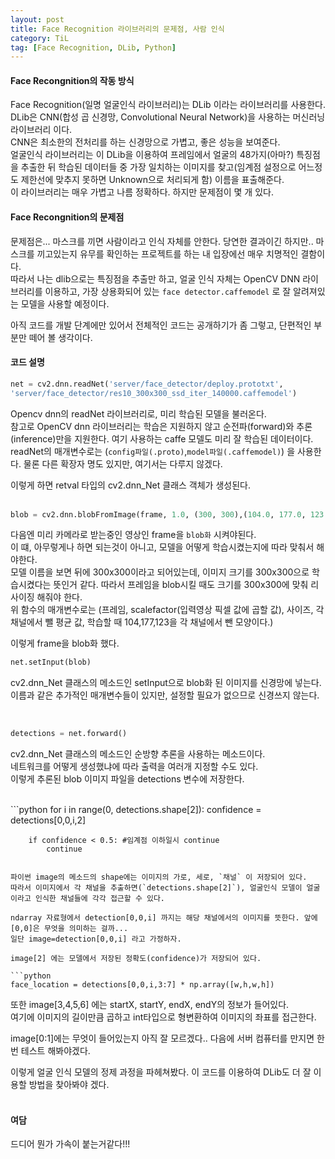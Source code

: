 ```yaml
---
layout: post
title: Face Recognition 라이브러리의 문제점, 사람 인식 
category: TiL
tag: [Face Recognition, DLib, Python] 
---
```


#### Face Recongnition의 작동 방식 

Face Recognition(일명 얼굴인식 라이브러리)는 DLib 이라는 라이브러리를 사용한다.  
DLib은 CNN(합성 곱 신경망, Convolutional Neural Network)을 사용하는 머신러닝 라이브러리 이다.  
CNN은 최소한의 전처리를 하는 신경망으로 가볍고, 좋은 성능을 보여준다.  
얼굴인식 라이브러리는 이 DLib을 이용하여 프레임에서 얼굴의 48가지(아마?) 특징점을 추출한 뒤 학습된 데이터들 중 가장 일치하는 이미지를 찾고(임계점 설정으로 어느정도 제한선에 맞추지 못하면 Unknown으로 처리되게 함) 이름을 표출해준다.  
이 라이브러리는 매우 가볍고 나름 정확하다. 하지만 문제점이 몇 개 있다.  

#### Face Recongnition의 문제점

문제점은... 마스크를 끼면 사람이라고 인식 자체를 안한다. 당연한 결과이긴 하지만.. 마스크를 끼고있는지 유무를 확인하는 프로젝트를 하는 내 입장에선 매우 치명적인 결함이다.  
따라서 나는 dlib으로는 특징점을 추출만 하고, 얼굴 인식 자체는 OpenCV DNN 라이브러리를 이용하고, 가장 상용화되어 있는 `face detector.caffemodel` 로 잘 알려져있는 모델을 사용할 예정이다.  

아직 코드를 개발 단계에만 있어서 전체적인 코드는 공개하기가 좀 그렇고, 단편적인 부분만 떼어 볼 생각이다. 

#### 코드 설명

```python
net = cv2.dnn.readNet('server/face_detector/deploy.prototxt',
'server/face_detector/res10_300x300_ssd_iter_140000.caffemodel')
```

Opencv dnn의 readNet 라이브러리로, 미리 학습된 모델을 불러온다.  
참고로 OpenCV dnn 라이브러리는 학습은 지원하지 않고 순전파(forward)와 추론(inference)만을 지원한다. 여기 사용하는 caffe 모델도 미리 잘 학습된 데이터이다.  
readNet의 매개변수로는 (`config파일(.proto)`,`model파일(.caffemodel)`) 을 사용한다. 
물론 다른 확장자 명도 있지만, 여기서는 다루지 않겠다.  

이렇게 하면 retval 타입의 cv2.dnn_Net 클래스 객체가 생성된다.  
<br>

```python
blob = cv2.dnn.blobFromImage(frame, 1.0, (300, 300),(104.0, 177.0, 123.0))
```

다음엔 미리 카메라로 받는중인 영상인 frame을 `blob화` 시켜야된다.  
이 떄, 아무렇게나 하면 되는것이 아니고, 모델을 어떻게 학습시켰는지에 따라 맞춰서 해야한다.  
모델 이름을 보면 뒤에 300x300이라고 되어있는데, 이미지 크기를 300x300으로 학습시켰다는 뜻인거 같다. 따라서 프레임을 blob시킬 때도 크기를 300x300에 맞춰 리사이징 해줘야 한다.   
위 함수의 매개변수로는 (프레임, scalefactor(입력영상 픽셀 값에 곱할 값), 사이즈, 각 채널에서 뺄 평균 값, 학습할 때 104,177,123을 각 채널에서 뺀 모양이다.)  

이렇게 frame을 blob화 했다.  

```python
net.setInput(blob)
```

cv2.dnn_Net 클래스의 메소드인 setInput으로 blob화 된 이미지를 신경망에 넣는다.  
이름과 같은 추가적인 매개변수들이 있지만, 설정할 필요가 없으므로 신경쓰지 않는다.  

<br>

```python
detections = net.forward()
```

cv2.dnn_Net 클래스의 메소드인 순방향 추론을 사용하는 메소드이다.  
네트워크를 어떻게 생성했냐에 따라 출력을 여러개 지정할 수도 있다.  
이렇게 추론된 blob 이미지 파일을 detections 변수에 저장한다.  

<br>
```python
 for i in range(0, detections.shape[2]):
        confidence = detections[0,0,i,2]

        if confidence < 0.5: #임계점 이하일시 continue
            continue
```

파이썬 image의 메소드의 shape에는 이미지의 가로, 세로, `채널` 이 저장되어 있다.  
따라서 이미지에서 각 채널을 추출하면(`detections.shape[2]`), 얼굴인식 모델이 얼굴이라고 인식한 채널들에 각각 접근할 수 있다.  

ndarray 자료형에서 detection[0,0,i] 까지는 해당 채널에서의 이미지를 뜻한다. 앞에 [0,0]은 무엇을 의미하는 걸까...  
일단 image=detection[0,0,i] 라고 가정하자.  

image[2] 에는 모델에서 저장된 정확도(confidence)가 저장되어 있다.  

```python
face_location = detections[0,0,i,3:7] * np.array([w,h,w,h])
```
또한 image[3,4,5,6] 에는 startX, startY, endX, endY의 정보가 들어있다.  
여기에 이미지의 길이만큼 곱하고 int타입으로 형변환하여 이미지의 좌표를 접근한다.  

image[0:1]에는 무엇이 들어있는지 아직 잘 모르겠다.. 다음에 서버 컴퓨터를 만지면 한번 테스트 해봐야겠다.   

이렇게 얼굴 인식 모델의 정제 과정을 파헤쳐봤다. 이 코드를 이용하여 DLib도 더 잘 이용할 방법을 찾아봐야 겠다.  
<br>

#### 여담   
드디어 뭔가 가속이 붙는거같다!!!